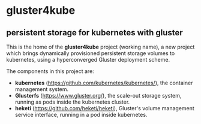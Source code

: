 # gluster4kube

## persistent storage for kubernetes with gluster

This is the home of the **gluster4kube** project (working name),
a new project which brings dynamically provisioned persistent
storage volumes to kubernetes, using a hyperconverged Gluster
deployment scheme.

The components in this project are:

* **kubernetes** (https://github.com/kubernetes/kubernetes/), the container management system.
* **Glusterfs** (https://www.gluster.org/), the scale-out storage system, running as pods inside the kubernetes cluster.
* **heketi** (https://github.com/heketi/heketi), Gluster's volume management service interface, running in a pod inside kubernetes.


